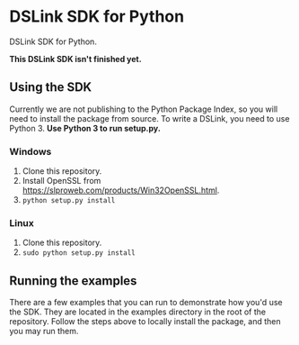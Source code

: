 # DSLink SDK for Python

DSLink SDK for Python.

**This DSLink SDK isn't finished yet.**

## Using the SDK
Currently we are not publishing to the Python Package Index, so you will need to install the package from source. To write a DSLink, you need to use Python 3. **Use Python 3 to run setup.py.**

### Windows

1. Clone this repository.
2. Install OpenSSL from https://slproweb.com/products/Win32OpenSSL.html.
3. ```python setup.py install```

### Linux

1. Clone this repository.
2. ```sudo python setup.py install```

## Running the examples

There are a few examples that you can run to demonstrate how you'd use the SDK. They are located in the examples directory in the root of the repository.
Follow the steps above to locally install the package, and then you may run them.
